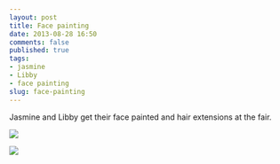 ```yaml
---
layout: post
title: Face painting
date: 2013-08-28 16:50
comments: false
published: true
tags:
- jasmine
- Libby
- face painting
slug: face-painting
---
```

Jasmine and Libby get their face painted and hair extensions at the fair.

![](http://media.eick.us/media/photographs/2013/2013-05-05/jasmine.jpg)

![](http://media.eick.us/media/photographs/2013/2013-05-05/libby.jpg)
